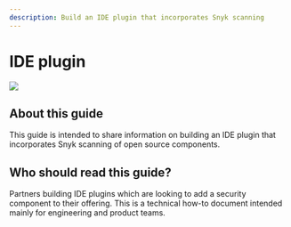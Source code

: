 ```yaml
---
description: Build an IDE plugin that incorporates Snyk scanning
---
```


# IDE plugin

![](https://github.com/snyk/user-docs/tree/11eab58a8965fd9f294e0636a8c3eecdf24c80de/docs/.gitbook/assets/licenting-blog.png)

## About this guide <a id="61b934b4-4251-42a2-89a8-bee72600ab8a"></a>

This guide is intended to share information on building an IDE plugin that incorporates Snyk scanning of open source components.

## Who should read this guide? <a id="c59f2e68-22b4-4628-aa66-1e5d5da84926"></a>

Partners building IDE plugins which are looking to add a security component to their offering. This is a technical how-to document intended mainly for engineering and product teams.

